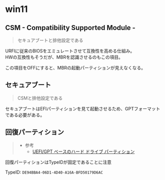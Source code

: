 # win11

## CSM - Compatibility Supported Module -

> セキュアブートと排他設定である

URFIに従来のBIOSをエミュレートさせて互換性を高める仕組み。  
HWの互換性もそうだが、MBRを認識させるのもこの項目。

この項目をOFFにすると、MBRの起動パーティションが見えなくなる。  

## セキュアブート

> CSMと排他設定である

セキュアブートはEFIパーティションを見て起動させるため、GPTフォーマットである必要がある。

## 回復パーティション

> - 参考
>   - [UEFI/GPT ベースのハード ドライブ パーティション](https://learn.microsoft.com/ja-jp/windows-hardware/manufacture/desktop/configure-uefigpt-based-hard-drive-partitions?view=windows-11)

回復パーティションはTypeIDが固定であることに注意

TypeID: `DE94BBA4-06D1-4D40-A16A-BFD50179D6AC`
